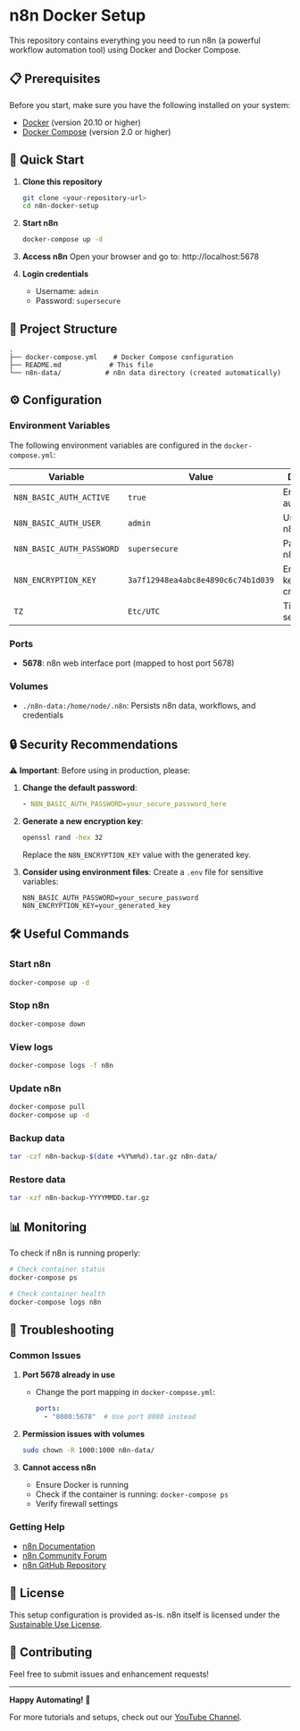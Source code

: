 # n8n Docker Setup

This repository contains everything you need to run n8n (a powerful workflow automation tool) using Docker and Docker Compose.

## 📋 Prerequisites

Before you start, make sure you have the following installed on your system:

- [Docker](https://docs.docker.com/get-docker/) (version 20.10 or higher)
- [Docker Compose](https://docs.docker.com/compose/install/) (version 2.0 or higher)

## 🚀 Quick Start

1. **Clone this repository**
   ```bash
   git clone <your-repository-url>
   cd n8n-docker-setup
   ```

2. **Start n8n**
   ```bash
   docker-compose up -d
   ```

3. **Access n8n**
   Open your browser and go to: http://localhost:5678

4. **Login credentials**
   - Username: `admin`
   - Password: `supersecure`

## 📁 Project Structure

```
.
├── docker-compose.yml    # Docker Compose configuration
├── README.md            # This file
└── n8n-data/           # n8n data directory (created automatically)
```

## ⚙️ Configuration

### Environment Variables

The following environment variables are configured in the `docker-compose.yml`:

| Variable | Value | Description |
|----------|-------|-------------|
| `N8N_BASIC_AUTH_ACTIVE` | `true` | Enables basic authentication |
| `N8N_BASIC_AUTH_USER` | `admin` | Username for n8n login |
| `N8N_BASIC_AUTH_PASSWORD` | `supersecure` | Password for n8n login |
| `N8N_ENCRYPTION_KEY` | `3a7f12948ea4abc8e4890c6c74b1d039` | Encryption key for credentials |
| `TZ` | `Etc/UTC` | Timezone setting |

### Ports

- **5678**: n8n web interface port (mapped to host port 5678)

### Volumes

- `./n8n-data:/home/node/.n8n`: Persists n8n data, workflows, and credentials

## 🔒 Security Recommendations

⚠️ **Important**: Before using in production, please:

1. **Change the default password**:
   ```yaml
   - N8N_BASIC_AUTH_PASSWORD=your_secure_password_here
   ```

2. **Generate a new encryption key**:
   ```bash
   openssl rand -hex 32
   ```
   Replace the `N8N_ENCRYPTION_KEY` value with the generated key.

3. **Consider using environment files**:
   Create a `.env` file for sensitive variables:
   ```env
   N8N_BASIC_AUTH_PASSWORD=your_secure_password
   N8N_ENCRYPTION_KEY=your_generated_key
   ```

## 🛠️ Useful Commands

### Start n8n
```bash
docker-compose up -d
```

### Stop n8n
```bash
docker-compose down
```

### View logs
```bash
docker-compose logs -f n8n
```

### Update n8n
```bash
docker-compose pull
docker-compose up -d
```

### Backup data
```bash
tar -czf n8n-backup-$(date +%Y%m%d).tar.gz n8n-data/
```

### Restore data
```bash
tar -xzf n8n-backup-YYYYMMDD.tar.gz
```

## 📊 Monitoring

To check if n8n is running properly:

```bash
# Check container status
docker-compose ps

# Check container health
docker-compose logs n8n
```

## 🔧 Troubleshooting

### Common Issues

1. **Port 5678 already in use**
   - Change the port mapping in `docker-compose.yml`:
     ```yaml
     ports:
       - "8080:5678"  # Use port 8080 instead
     ```

2. **Permission issues with volumes**
   ```bash
   sudo chown -R 1000:1000 n8n-data/
   ```

3. **Cannot access n8n**
   - Ensure Docker is running
   - Check if the container is running: `docker-compose ps`
   - Verify firewall settings

### Getting Help

- [n8n Documentation](https://docs.n8n.io/)
- [n8n Community Forum](https://community.n8n.io/)
- [n8n GitHub Repository](https://github.com/n8n-io/n8n)

## 📝 License

This setup configuration is provided as-is. n8n itself is licensed under the [Sustainable Use License](https://github.com/n8n-io/n8n/blob/master/LICENSE.md).

## 🤝 Contributing

Feel free to submit issues and enhancement requests!

---

**Happy Automating! 🎉**

For more tutorials and setups, check out our [YouTube Channel](your-youtube-channel-link).